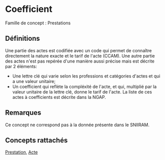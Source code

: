 # Coefficient 
<!-- SPDX-License-Identifier: MPL-2.0 -->

Famille de concept : Prestations

## Définitions

Une partie des actes est codifiée avec un code qui permet de connaître directement la nature exacte et le tarif de l'acte (CCAM). Une autre partie des actes n'est pas repérée d'une manière aussi précise mais est décrite par 2 éléments: 
- Une lettre clé qui varie selon les professions et catégories d'actes et qui a une valeur unitaire;
- Un coefficient qui reflète la compléxité de l'acte, et qui, multiplié par la valeur unitaire de la lettre clé, donne le tarif de l'acte. 
La liste de ces actes à coefficients est décrite dans la NGAP.

## Remarques

Ce concept ne correspond pas à la donnée présente dans le SNIIRAM.

## Concepts rattachés

[Prestation](prestation.md), [Acte](acte.md)

